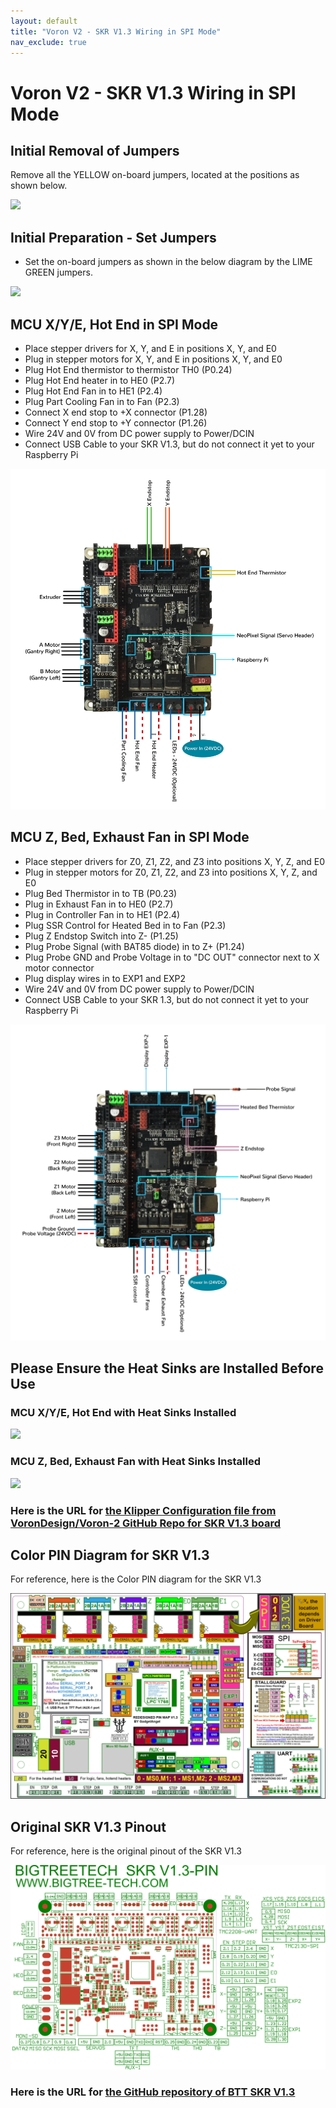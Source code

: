 ```yaml
---
layout: default
title: "Voron V2 - SKR V1.3 Wiring in SPI Mode"
nav_exclude: true
---
```


# Voron V2 - SKR V1.3 Wiring in SPI Mode

## Initial Removal of Jumpers

Remove all the YELLOW on-board jumpers, located at the positions as shown below.

![](./images/SKR_V1.3_PREP-Removal_150.jpg)

## Initial Preparation - Set Jumpers

* Set the on-board jumpers as shown in the below diagram by the LIME GREEN jumpers.

![](./images/SKR_V1.3_in_SPI_mode_PREP_150.jpg)

## MCU X/Y/E, Hot End in SPI Mode

* Place stepper drivers for X, Y, and E in positions X, Y, and E0
* Plug in stepper motors for X, Y, and E in positions X, Y, and E0
* Plug Hot End thermistor to thermistor TH0 (P0.24)
* Plug Hot End heater in to HE0 (P2.7)
* Plug Hot End Fan in to HE1 (P2.4)
* Plug Part Cooling Fan in to Fan (P2.3)
* Connect X end stop to +X connector (P1.28)
* Connect Y end stop to +Y connector (P1.26)
* Wire 24V and 0V from DC power supply to Power/DCIN
* Connect USB Cable to your SKR V1.3, but do not connect it yet to your Raspberry Pi

![](./images/Voron2.4r2_Wiring_Diagram_BTT_SKRV1.3_XYE_in_SPI_mode_150.jpg)

## MCU Z, Bed, Exhaust Fan in SPI Mode

* Place stepper drivers for Z0, Z1, Z2, and Z3 into positions X, Y, Z, and E0
* Plug in stepper motors for Z0, Z1, Z2, and Z3 into positions X, Y, Z, and E0
* Plug Bed Thermistor in to TB (P0.23)
* Plug in Exhaust Fan in to HE0 (P2.7)
* Plug in Controller Fan in to HE1 (P2.4)
* Plug SSR Control for Heated Bed in to Fan (P2.3)
* Plug Z Endstop Switch into Z- (P1.25)
* Plug Probe Signal (with BAT85 diode) in to Z+ (P1.24)
* Plug Probe GND and Probe Voltage in to "DC OUT" connector next to X motor connector
* Plug display wires in to EXP1 and EXP2
* Wire 24V and 0V from DC power supply to Power/DCIN
* Connect USB Cable to your SKR 1.3, but do not connect it yet to your Raspberry Pi

![](./images/Voron2.4r2_Wiring_Diagram_BTT_SKRV1.3_Z_in_SPI_mode_150.jpg)

## Please Ensure the Heat Sinks are Installed Before Use

### MCU X/Y/E, Hot End with Heat Sinks Installed
![](./images/SKR_V1.3_In_SPI_mode_Heatsinks1_150.jpg)

### MCU Z, Bed, Exhaust Fan with Heat Sinks Installed
![](./images/SKR_V1.3_in_SPI_mode_Heatsinks2_150.jpg)

### Here is the URL for [the Klipper Configuration file from VoronDesign/Voron-2 GitHub Repo for SKR V1.3 board](https://github.com/VoronDesign/Voron-2/blob/Voron2.4/firmware/klipper_configurations/SKR_1.3/Voron2_SKR_13_Config.cfg)

## Color PIN Diagram for SKR V1.3
For reference, here is the Color PIN diagram for the SKR V1.3

![](./images/SKRV1.3_Colored_PIN_Diagram_300.jpg)

## Original SKR V1.3 Pinout

For reference, here is the original pinout of the SKR V1.3

![](./images/original-SKR-V1.3-PIN_150.jpg)

### Here is the URL for [the GitHub repository of BTT SKR V1.3](https://github.com/bigtreetech/BIGTREETECH-SKR-V1.3/tree/master/BTT%20SKR%20V1.3)